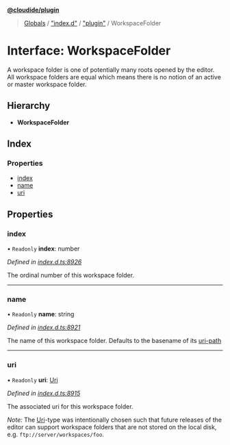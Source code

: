 **[@cloudide/plugin](../README.md)**

> [Globals](../README.md) / ["index.d"](../modules/_index_d_.md) / ["plugin"](../modules/_index_d_._plugin_.md) / WorkspaceFolder

# Interface: WorkspaceFolder

A workspace folder is one of potentially many roots opened by the editor. All workspace folders
are equal which means there is no notion of an active or master workspace folder.

## Hierarchy

* **WorkspaceFolder**

## Index

### Properties

* [index](_index_d_._plugin_.workspacefolder.md#index)
* [name](_index_d_._plugin_.workspacefolder.md#name)
* [uri](_index_d_._plugin_.workspacefolder.md#uri)

## Properties

### index

• `Readonly` **index**: number

*Defined in [index.d.ts:8926](https://github.com/huaweicloud/cloudide-plugin-api/blob/1ab5ef8/index.d.ts#L8926)*

The ordinal number of this workspace folder.

___

### name

• `Readonly` **name**: string

*Defined in [index.d.ts:8921](https://github.com/huaweicloud/cloudide-plugin-api/blob/1ab5ef8/index.d.ts#L8921)*

The name of this workspace folder. Defaults to
the basename of its [uri-path](#Uri.path)

___

### uri

• `Readonly` **uri**: [Uri](../classes/_index_d_._plugin_.uri.md)

*Defined in [index.d.ts:8915](https://github.com/huaweicloud/cloudide-plugin-api/blob/1ab5ef8/index.d.ts#L8915)*

The associated uri for this workspace folder.

*Note:* The [Uri](#Uri)-type was intentionally chosen such that future releases of the editor can support
workspace folders that are not stored on the local disk, e.g. `ftp://server/workspaces/foo`.
